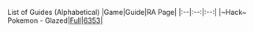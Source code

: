 List of Guides (Alphabetical) 
|Game|Guide|RA Page|
|:--|:--:|:--:|
|\~Hack\~ Pokemon - Glazed|[Full](https://github.com/RetroAchievements/guides/wiki/Pokemon:-Glazed-(Hack)-(Game-Boy-Advance))|[6353](https://retroachievements.org/game/6353)|